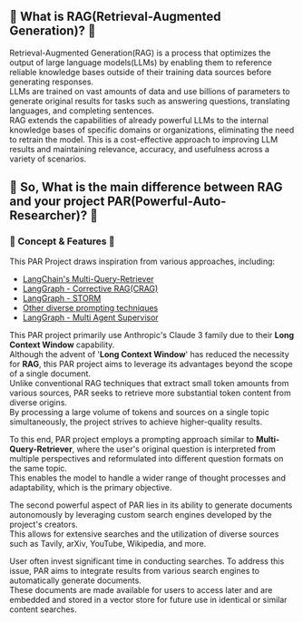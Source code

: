
## 🧐 What is RAG(Retrieval-Augmented Generation)? 🧐
Retrieval-Augmented Generation(RAG) is a process that optimizes the output of large language models(LLMs) by enabling them to reference reliable knowledge bases outside of their training data sources before generating responses.  
LLMs are trained on vast amounts of data and use billions of parameters to generate original results for tasks such as answering questions, translating languages, and completing sentences.  
RAG extends the capabilities of already powerful LLMs to the internal knowledge bases of specific domains or organizations, eliminating the need to retrain the model. This is a cost-effective approach to improving LLM results and maintaining relevance, accuracy, and usefulness across a variety of scenarios.




## 👀 So, What is the main difference between RAG and your project PAR(Powerful-Auto-Researcher)? 👀
### 💪 Concept & Features 💪
This PAR Project draws inspiration from various approaches, including:
* [LangChain's Multi-Query-Retriever](https://python.langchain.com/v0.2/docs/how_to/MultiQueryRetriever/)
* [LangGraph - Corrective RAG(CRAG)](https://langchain-ai.github.io/langgraph/tutorials/rag/langgraph_crag/)
* [LangGraph - STORM](https://langchain-ai.github.io/langgraph/tutorials/storm/storm/)
* [Other diverse prompting techniques](https://arxiv.org/abs/2312.16171)
* [LangGraph - Multi Agent Supervisor](https://langchain-ai.github.io/langgraph/tutorials/multi_agent/agent_supervisor/)


This PAR project primarily use Anthropic's Claude 3 family due to their **Long Context Window** capability.  
Although the advent of '**Long Context Window**' has reduced the necessity for **RAG**, this PAR project aims to leverage its advantages beyond the scope of a single document.  
Unlike conventional RAG techniques that extract small token amounts from various sources, PAR seeks to retrieve more substantial token content from diverse origins.  
By processing a large volume of tokens and sources on a single topic simultaneously, the project strives to achieve higher-quality results.

To this end, PAR project employs a prompting approach similar to **Multi-Query-Retriever**, where the user's original question is interpreted from multiple perspectives and reformulated into different question formats on the same topic.  
This enables the model to handle a wider range of thought processes and adaptability, which is the primary objective.


The second powerful aspect of PAR lies in its ability to generate documents autonomously by leveraging custom search engines developed by the project's creators.  
This allows for extensive searches and the utilization of diverse sources such as Tavily, arXiv, YouTube, Wikipedia, and more.

User often invest significant time in conducting searches. To address this issue, PAR aims to integrate results from various search engines to automatically generate documents.  
These documents are made available for users to access later and are embedded and stored in a vector store for future use in identical or similar content searches.

